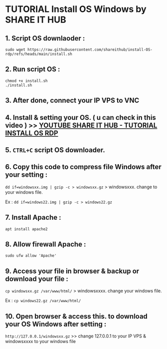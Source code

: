 # TUTORIAL Install OS Windows by SHARE IT HUB

## 1. Script OS downlaoder :
```
sudo wget https://raw.githubusercontent.com/shareithub/install-OS-rdp/refs/heads/main/install.sh
```

## 2. Run script OS :
```
chmod +x install.sh
./install.sh
```

## 3. After done, connect your IP VPS to VNC

## 4. Install & setting your OS. ( u can check in this video ) >> [YOUTUBE SHARE IT HUB - TUTORIAL INSTALL OS RDP](youtube.com)

## 5. `CTRL+C` script OS downloader.

## 6. Copy this code to compress file Windows after your setting :

`dd if=windowsxx.img | gzip -c > windowsxx.gz` > windowsxxx. change to your windows file. 

Ex : `dd if=windows22.img | gzip -c > windows22.gz`

## 7. Install Apache : 

`apt install apache2`

## 8. Allow firewall Apache : 

`sudo ufw allow 'Apache'`

## 9. Access your file in browser & backup or download your file : 

`cp windowsxx.gz /var/www/html/` > windowsxxxx. change your windows file. 

Ex : `cp windows22.gz /var/www/html/`

## 10. Open browser & access this. to download your OS Windows after setting : 

`http://127.0.0.1/windowsxx.gz` >> change 127.0.0.1 to your IP VPS & windowsxxxx to your windows file

